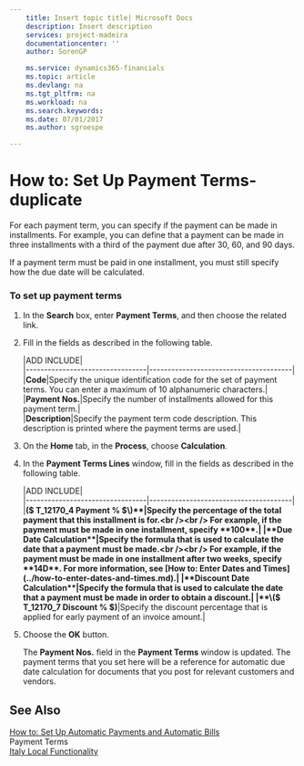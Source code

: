 ```yaml
---
    title: Insert topic title| Microsoft Docs
    description: Insert description
    services: project-madeira
    documentationcenter: ''
    author: SorenGP

    ms.service: dynamics365-financials
    ms.topic: article
    ms.devlang: na
    ms.tgt_pltfrm: na
    ms.workload: na
    ms.search.keywords:
    ms.date: 07/01/2017
    ms.author: sgroespe

---
```

# How to: Set Up Payment Terms-duplicate
For each payment term, you can specify if the payment can be made in installments. For example, you can define that a payment can be made in three installments with a third of the payment due after 30, 60, and 90 days.  
  
 If a payment term must be paid in one installment, you must still specify how the due date will be calculated.  
  
### To set up payment terms  
  
1.  In the **Search** box, enter **Payment Terms**, and then choose the related link.  
  
2.  Fill in the fields as described in the following table.  
  
    |ADD INCLUDE<!--[!INCLUDE[bp_tablefield](../../includes/bp_tabledescription_md.md)]-->|  
    |---------------------------------|---------------------------------------|  
    |**Code**|Specify the unique identification code for the set of payment terms. You can enter a maximum of 10 alphanumeric characters.|  
    |**Payment Nos.**|Specify the number of installments allowed for this payment term.|  
    |**Description**|Specify the payment term code description. This description is printed where the payment terms are used.|  
  
3.  On the **Home** tab, in the **Process**, choose **Calculation**.  
  
4.  In the **Payment Terms Lines** window, fill in the fields as described in the following table.  
  
    |ADD INCLUDE<!--[!INCLUDE[bp_tablefield](../../includes/bp_tabledescription_md.md)]-->|  
    |---------------------------------|---------------------------------------|  
    |**\($ T\_12170\_4 Payment % $\)**|Specify the percentage of the total payment that this installment is for.<br /><br /> For example, if the payment must be made in one installment, specify **100**.|  
    |**Due Date Calculation**|Specify the formula that is used to calculate the date that a payment must be made.<br /><br /> For example, if the payment must be made in one installment after two weeks, specify **14D**. For more information, see [How to: Enter Dates and Times](../how-to-enter-dates-and-times.md).|  
    |**Discount Date Calculation**|Specify the formula that is used to calculate the date that a payment must be made in order to obtain a discount.|  
    |**\($ T\_12170\_7 Discount % $\)**|Specify the discount percentage that is applied for early payment of an invoice amount.|  
  
5.  Choose the **OK** button.  
  
     The **Payment Nos.** field in the **Payment Terms** window is updated. The payment terms that you set here will be a reference for automatic due date calculation for documents that you post for relevant customers and vendors.  
  
## See Also  
 [How to: Set Up Automatic Payments and Automatic Bills](../how-to-set-up-automatic-payments-and-automatic-bills.md)   
 Payment Terms   
 [Italy Local Functionality](../italy-local-functionality.md)
